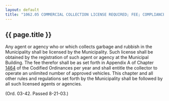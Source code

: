 ---
layout: default 
title: "1062.05 COMMERCIAL COLLECTION LICENSE REQUIRED; FEE; COMPLIANCE WITH CHAPTER REQUIRED."---

{{ page.title }}
----------------

Any agent or agency who or which collects garbage and rubbish in the
Municipality shall be licensed by the Municipality. Such license shall
be obtained by the registration of such agent or agency at the Municipal
Building. The fee therefor shall be as set forth in Appendix A of
Chapter [1464](58d37b9c.html) of the Codified Ordinances per year and
shall entitle the collector to operate an unlimited number of approved
vehicles. This chapter and all other rules and regulations set forth by
the Municipality shall be followed by all such licensed agents or
agencies.

(Ord. 03-42. Passed 8-21-03.)
